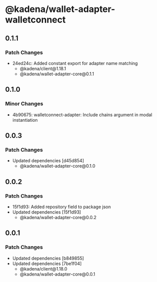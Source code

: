 # @kadena/wallet-adapter-walletconnect

## 0.1.1

### Patch Changes

- 24ed24c: Added constant export for adapter name matching
  - @kadena/client\@1.18.1
  - @kadena/wallet-adapter-core\@0.1.1

## 0.1.0

### Minor Changes

- 4b90675: walletconnect-adapter: Include chains argument in modal instantiation

## 0.0.3

### Patch Changes

- Updated dependencies \[d45d854]
  - @kadena/wallet-adapter-core\@0.1.0

## 0.0.2

### Patch Changes

- 15f1d93: Added repository field to package json
- Updated dependencies \[15f1d93]
  - @kadena/wallet-adapter-core\@0.0.2

## 0.0.1

### Patch Changes

- Updated dependencies \[b849855]
- Updated dependencies \[7be1f04]
  - @kadena/client\@1.18.0
  - @kadena/wallet-adapter-core\@0.0.1
